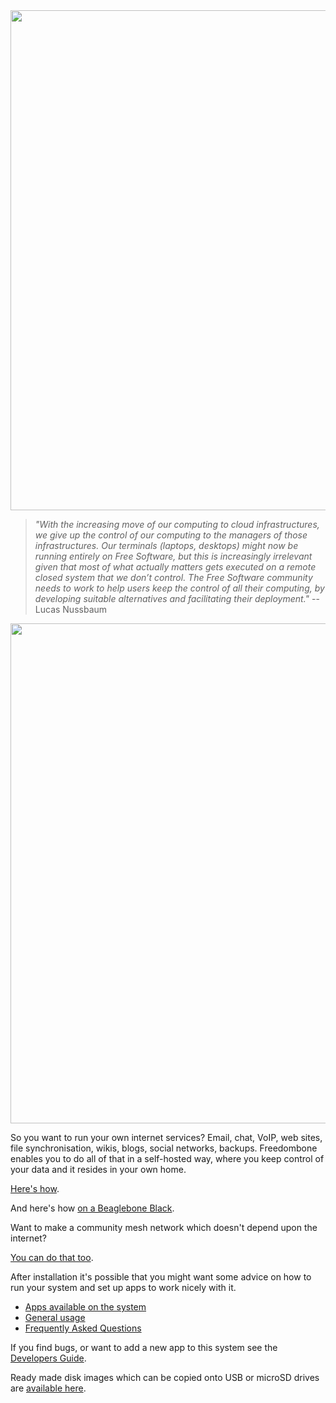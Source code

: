 <img src="https://github.com/bashrc/freedombone/blob/master/img/logo.png?raw=true" width=800/>

> _"With the increasing move of our computing to cloud infrastructures, we give up the control of our computing to the managers of those infrastructures. Our terminals (laptops, desktops) might now be running entirely on Free Software, but this is increasingly irrelevant given that most of what actually matters gets executed on a remote closed system that we don’t control. The Free Software community needs to work to help users keep the control of all their computing, by developing suitable alternatives and facilitating their deployment."_ -- Lucas Nussbaum

<img src="https://github.com/bashrc/freedombone/blob/master/img/beaglebone_logo.jpg?raw=true" width=800/>

So you want to run your own internet services? Email, chat, VoIP, web sites, file synchronisation, wikis, blogs, social networks, backups. Freedombone enables you to do all of that in a self-hosted way, where you keep control of your data and it resides in your own home.

[Here's how](https://freedombone.net/homeserver.html).

And here's how [on a Beaglebone Black](https://freedombone.net/beaglebone.html).

Want to make a community mesh network which doesn't depend upon the internet?

[You can do that too](https://freedombone.net/mesh.html).

After installation it's possible that you might want some advice on how to run your system and set up apps to work nicely with it.

 * [Apps available on the system](https://freedombone.net/apps.html)
 * [General usage](https://freedombone.net/usage.html)
 * [Frequently Asked Questions](https://freedombone.net/faq.html)

If you find bugs, or want to add a new app to this system see the [Developers Guide](https://freedombone.net/devguide.html).

Ready made disk images which can be copied onto USB or microSD drives are [available here](https://freedombone.net/downloads).
